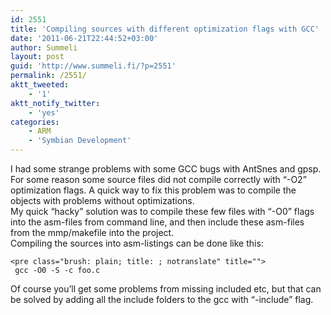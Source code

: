 ```yaml
---
id: 2551
title: 'Compiling sources with different optimization flags with GCC'
date: '2011-06-21T22:44:52+03:00'
author: Summeli
layout: post
guid: 'http://www.summeli.fi/?p=2551'
permalink: /2551/
aktt_tweeted:
    - '1'
aktt_notify_twitter:
    - 'yes'
categories:
    - ARM
    - 'Symbian Development'
---
```


I had some strange problems with some GCC bugs with AntSnes and gpsp. For some reason some source files did not compile correctly with “-O2” optimization flags. A quick way to fix this problem was to compile the objects with problems without optimizations.  
My quick “hacky” solution was to compile these few files with “-O0” flags into the asm-files from command line, and then include these asm-files from the mmp/makefile into the project.  
Compiling the sources into asm-listings can be done like this:

```
<pre class="brush: plain; title: ; notranslate" title="">
 gcc -O0 -S -c foo.c
```

Of course you’ll get some problems from missing included etc, but that can be solved by adding all the include folders to the gcc with “-include” flag.